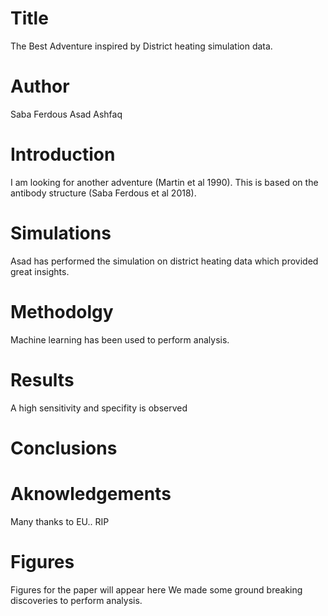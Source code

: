 # Title 

The Best Adventure inspired by District heating simulation data.


# Author
Saba Ferdous
Asad Ashfaq

# Introduction 
I am looking for another adventure (Martin et al 1990). This is based on the antibody structure (Saba Ferdous et al 2018).

# Simulations
Asad has performed the simulation on district heating data
which provided great insights. 


# Methodolgy 
Machine learning has been used to perform analysis.


# Results
A high sensitivity and specifity is observed

# Conclusions

# Aknowledgements
Many thanks to EU.. RIP 

# Figures
Figures for the paper will appear here
We made some ground breaking discoveries to perform analysis.


